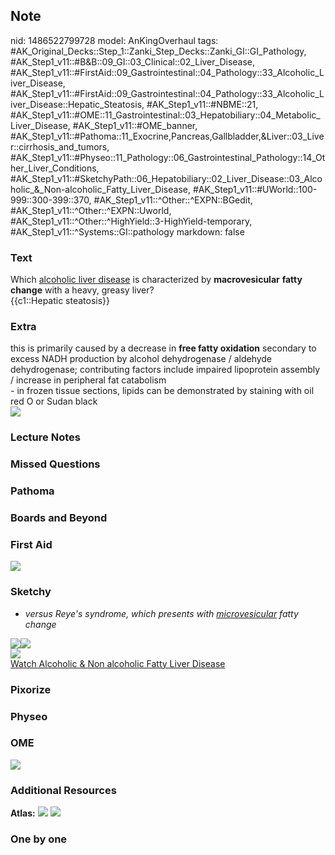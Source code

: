 ## Note
nid: 1486522799728
model: AnKingOverhaul
tags: #AK_Original_Decks::Step_1::Zanki_Step_Decks::Zanki_GI::GI_Pathology, #AK_Step1_v11::#B&B::09_GI::03_Clinical::02_Liver_Disease, #AK_Step1_v11::#FirstAid::09_Gastrointestinal::04_Pathology::33_Alcoholic_Liver_Disease, #AK_Step1_v11::#FirstAid::09_Gastrointestinal::04_Pathology::33_Alcoholic_Liver_Disease::Hepatic_Steatosis, #AK_Step1_v11::#NBME::21, #AK_Step1_v11::#OME::11_Gastrointestinal::03_Hepatobiliary::04_Metabolic_Liver_Disease, #AK_Step1_v11::#OME_banner, #AK_Step1_v11::#Pathoma::11_Exocrine,Pancreas,Gallbladder,&Liver::03_Liver::cirrhosis_and_tumors, #AK_Step1_v11::#Physeo::11_Pathology::06_Gastrointestinal_Pathology::14_Other_Liver_Conditions, #AK_Step1_v11::#SketchyPath::06_Hepatobiliary::02_Liver_Disease::03_Alcoholic_&_Non-alcoholic_Fatty_Liver_Disease, #AK_Step1_v11::#UWorld::100-999::300-399::370, #AK_Step1_v11::^Other::^EXPN::BGedit, #AK_Step1_v11::^Other::^EXPN::Uworld, #AK_Step1_v11::^Other::^HighYield::3-HighYield-temporary, #AK_Step1_v11::^Systems::GI::pathology
markdown: false

### Text
<div>
  Which <u>alcoholic liver disease</u> is characterized by
  <b>macrovesicular</b> <b>fatty</b> <b>change</b> with a heavy,
  greasy liver?
</div>
<div>
  {{c1::Hepatic steatosis}}
</div>

### Extra
<div>
  this is primarily caused by a decrease in <b>free fatty
  oxidation</b> secondary to excess NADH production by alcohol
  dehydrogenase / aldehyde dehydrogenase; contributing factors
  include impaired lipoprotein assembly / increase in peripheral
  fat catabolism
</div>
<div>
  - in frozen tissue sections, lipids can be demonstrated by
  staining with oil red O or Sudan black
</div>
<div><img src="paste-358230337258034.jpg"></div>

### Lecture Notes


### Missed Questions


### Pathoma


### Boards and Beyond


### First Aid
<img src="tmpksbo39.png">

### Sketchy
* <i>versus Reye's syndrome, which presents with
<u>microvesicular</u> fatty change</i>
<div><img src=
"Screen%20Shot%202020-02-01%20at%2011.50.49%20AM.JPG"><img src=
"Screen%20Shot%202020-02-01%20at%2011.50.40%20AM.JPG"></div>
<div><img src="Zoverall%20picture%20(63).JPG"></div><a href=
"https://dashboard.sketchy.com/study/medical/courses/medical-pathophysiology/units/medical-pediatrics-hepatobiliary/videos/medical-pathophysiology-hepatobiliary-liver-disease-alcoholic-and-non-alcoholic-fatty-liver-disease?utm_source=anki&utm_medium=partnership&utm_campaign=february_update&utm_content=medical">Watch
Alcoholic & Non alcoholic Fatty Liver Disease</a>

### Pixorize


### Physeo


### OME
<div class="ome-widget">
  <a href="https://onlinemeded.org?ref=anki"><img src=
  "_OME_AnkiFlashcards_General_7.png"></a>
</div>

### Additional Resources
<b>Atlas:</b> <img src="tmp5A2Iv2.png"> <img src=
"paste-f6dcfd93bad83e458377dd060c5eee3b2b1115a8.png">

### One by one

